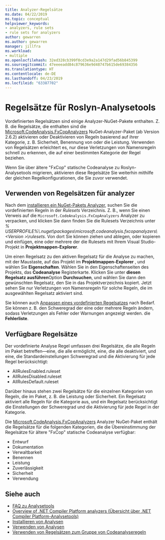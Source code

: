 ```yaml
---
title: Analyzer-Regelsätze
ms.date: 04/22/2019
ms.topic: conceptual
helpviewer_keywords:
- analyzers, rule sets
- rule sets for analyzers
author: gewarren
ms.author: gewarren
manager: jillfra
ms.workload:
- multiple
ms.openlocfilehash: 32ed328cb399f0cd3e9a2a147d29fad56b845399
ms.sourcegitcommit: 47eeeeadd84c879636e9d48747b615de69384356
ms.translationtype: HT
ms.contentlocale: de-DE
ms.lasthandoff: 04/23/2019
ms.locfileid: "63387702"
---
```

# <a name="rule-sets-for-roslyn-analyzers"></a>Regelsätze für Roslyn-Analysetools

Vordefinierten Regelsätzen sind einige Analyzer-NuGet-Pakete enthalten. Z. B. die Regelsätze, die enthalten sind die [Microsoft.CodeAnalysis.FxCopAnalyzers](https://www.nuget.org/packages/Microsoft.CodeAnalysis.FxCopAnalyzers/) NuGet-Analyzer-Paket (ab Version 2.6.2) aktivieren oder Deaktivieren von Regeln basierend auf ihrer Kategorie, z. B. Sicherheit, Benennung von oder die Leistung. Verwenden von Regelsätzen erleichtert es, nur diese Verletzungen von Namensregeln schnell zu erkennen, die auf einer bestimmten Kategorie der Regel beziehen.

Wenn Sie über ältere "FxCop" statische Codeanalyse zu Roslyn-Analysetools migrieren, aktivieren diese Regelsätze Sie weiterhin mithilfe der gleichen Regelkonfigurationen, die Sie zuvor verwendet.

## <a name="use-analyzer-rule-sets"></a>Verwenden von Regelsätzen für analyzer

Nach dem [installieren ein NuGet-Pakets Analyzer](install-roslyn-analyzers.md), suchen Sie die vordefinierten Regeln in der *Rulesets* Verzeichnis. Z. B., wenn Sie einen Verweis auf die `Microsoft.CodeAnalysis.FxCopAnalyzers` Analyzer zu verpacken, und klicken Sie dann finden Sie die Rulesets Verzeichnis unter *% USERPROFILE%\\.nuget\packages\microsoft.codeanalysis.fxcopanalyzers\\\<Version \>\rulesets*. Von dort Sie können ziehen und ablegen, oder kopieren und einfügen, eine oder mehrere der die Rulesets mit Ihrem Visual Studio-Projekt in **Projektmappen-Explorer**.

Um einen Regelsatz zu den aktiven Regelsatz für die Analyse zu machen, mit der Maustaste, auf das Projekt im **Projektmappen-Explorer** , und wählen Sie **Eigenschaften**. Wählen Sie in den Eigenschaftenseiten des Projekts, das **Codeanalyse** Registerkarte. Klicken Sie unter **diesen Regelsatz ausführen**Option **Durchsuchen**, und wählen Sie dann den gewünschten Regelsatz, den Sie in das Projektverzeichnis kopiert. Jetzt sehen Sie nur Verletzungen von Namensregeln für solche Regeln, die im ausgewählten Regelsatz aktiviert sind.

Sie können auch [Anpassen eines vordefinierten Regelsatzes](how-to-create-a-custom-rule-set.md#create-a-custom-rule-set) nach Bedarf. Sie können z. B. den Schweregrad der eine oder mehrere Regeln ändern, sodass Verletzungen als Fehler oder Warnungen angezeigt werden. die **Fehlerliste**.

## <a name="available-rule-sets"></a>Verfügbare Regelsätze

Der vordefinierte Analyse Regel umfassen drei Regelsätze, die alle Regeln im Paket betreffen&mdash;eine, die alle ermöglicht, eine, die alle deaktiviert, und eine, die Standardeinstellungen Schweregrad und die Aktivierung für jede Regel berücksichtigt:

- AllRulesEnabled.ruleset
- AllRulesDisabled.ruleset
- AllRulesDefault.ruleset

Darüber hinaus stehen zwei Regelsätze für die einzelnen Kategorien von Regeln, die im Paket, z. B. die Leistung oder Sicherheit. Ein Regelsatz aktiviert alle Regeln für die Kategorie aus, und ein Regelsatz berücksichtigt die Einstellungen der Schweregrad und die Aktivierung für jede Regel in der Kategorie.

Die [Microsoft.CodeAnalysis.FxCopAnalyzers](https://www.nuget.org/packages/Microsoft.CodeAnalysis.FxCopAnalyzers/) Analyzer NuGet-Paket enthält die Regelsätze für die folgenden Kategorien, die die Übereinstimmung der Regelsätze für ältere "FxCop" statische Codeanalyse verfügbar:

- Entwurf
- Dokumentation
- Verwaltbarkeit
- Benennen
- Leistung
- Zuverlässigkeit
- Sicherheit
- Verwendung

## <a name="see-also"></a>Siehe auch

- [FAQ zu Analysetools](analyzers-faq.md)
- [Overview of .NET Compiler Platform analyzers (Übersicht über .NET Compiler Platform-Analysetools)](roslyn-analyzers-overview.md)
- [Installieren von Analysen](install-roslyn-analyzers.md)
- [Verwenden von Analysen](use-roslyn-analyzers.md)
- [Verwenden von Regelsätzen zum Gruppe von Codeanalyseregeln](using-rule-sets-to-group-code-analysis-rules.md)
